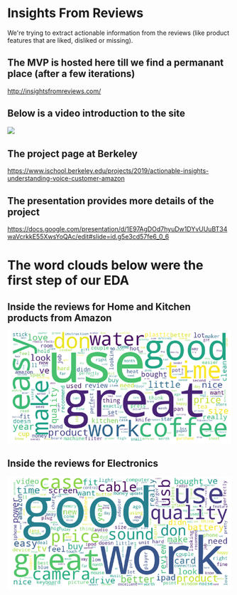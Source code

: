 # Insights From Reviews
We're trying to extract actionable information from the reviews (like product features that are liked, disliked or missing). 

## The MVP is hosted here till we find a permanant place (after a few iterations)
http://insightsfromreviews.com/

## Below is a video introduction to the site
![](./pictures/demoSmall.gif)

## The project page at Berkeley
https://www.ischool.berkeley.edu/projects/2019/actionable-insights-understanding-voice-customer-amazon

## The presentation provides more details of the project
https://docs.google.com/presentation/d/1E97AgDOd7hyuDw1DYvUUuBT34waVcrkkE55XwsYoQAc/edit#slide=id.g5e3cd57fe6_0_6

# The word clouds below were the first step of our EDA

## Inside the reviews for Home and Kitchen products from Amazon

![](./pictures/wc-home-kitchen.png)

## Inside the reviews for Electronics

![](./pictures/wc-electronics.png)

